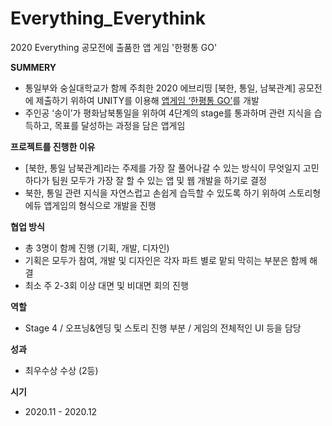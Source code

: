 # Everything_Everythink
2020 Everything 공모전에 출품한 앱 게임 '한평통 GO'

**SUMMERY**
- 통일부와 숭실대학교가 함께 주최한 2020 에브리띵 [북한, 통일, 남북관계] 공모전에 제출하기 위하여 UNITY를 이용해 [앱게임 ‘한평통 GO’](https://github.com/DoDoDongjang)를 개발
- 주인공 ‘송이’가 평화남북통일을 위하여 4단계의 stage를 통과하며 관련 지식을 습득하고, 목표를 달성하는 과정을 담은 앱게임

**프로젝트를 진행한 이유**

- [북한, 통일 남북관계]라는 주제를 가장 잘 풀어나갈 수 있는 방식이 무엇일지 고민하다가 팀원 모두가 가장 잘 할 수 있는 앱 및 웹 개발을 하기로 결정
- 북한, 통일 관련 지식을 자연스럽고 손쉽게 습득할 수 있도록 하기 위하여 스토리형 에듀 앱게임의 형식으로 개발을 진행

**협업 방식**

- 총 3명이 함께 진행 (기획, 개발, 디자인)
- 기획은 모두가 참여, 개발 및 디자인은 각자 파트 별로 맡되 막히는 부분은 함께 해결
- 최소 주 2-3회 이상 대면 및 비대면 회의 진행

**역할**

- Stage 4 / 오프닝&엔딩 및 스토리 진행 부분 / 게임의 전체적인 UI 등을 담당

**성과**

- 최우수상 수상 (2등)

**시기**

- 2020.11 - 2020.12

